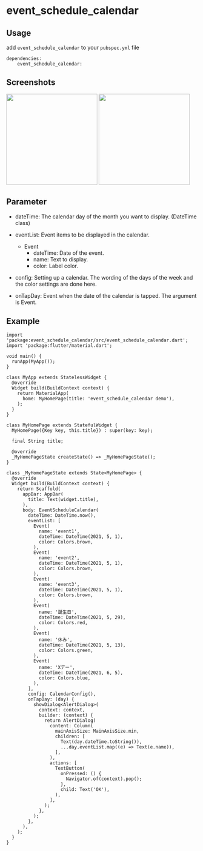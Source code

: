 # event_schedule_calendar

## Usage

add `event_schedule_calendar` to your `pubspec.yml` file

```
dependencies:
    event_schedule_calendar:
```

## Screenshots

<img width="240" src="https://user-images.githubusercontent.com/26102225/117555419-f9a8b480-b099-11eb-924b-fc5680c2e25c.png">

<img width="240" src="https://user-images.githubusercontent.com/26102225/117555448-307eca80-b09a-11eb-9bbe-a0d828f1cc96.png">

## Parameter

- dateTime: The calendar day of the month you want to display. (DateTime class)

- eventList: Event items to be displayed in the calendar.
  - Event
    - dateTime: Date of the event.
    - name: Text to display.
    - color: Label color.

- config: Setting up a calendar. The wording of the days of the week and the color settings are done here.

- onTapDay: Event when the date of the calendar is tapped. The argument is Event.

## Example

```
import 'package:event_schedule_calendar/src/event_schedule_calendar.dart';
import 'package:flutter/material.dart';

void main() {
  runApp(MyApp());
}

class MyApp extends StatelessWidget {
  @override
  Widget build(BuildContext context) {
    return MaterialApp(
      home: MyHomePage(title: 'event_schedule_calendar demo'),
    );
  }
}

class MyHomePage extends StatefulWidget {
  MyHomePage({Key key, this.title}) : super(key: key);

  final String title;

  @override
  _MyHomePageState createState() => _MyHomePageState();
}

class _MyHomePageState extends State<MyHomePage> {
  @override
  Widget build(BuildContext context) {
    return Scaffold(
      appBar: AppBar(
        title: Text(widget.title),
      ),
      body: EventScheduleCalendar(
        dateTime: DateTime.now(),
        eventList: [
          Event(
            name: 'event1',
            dateTime: DateTime(2021, 5, 1),
            color: Colors.brown,
          ),
          Event(
            name: 'event2',
            dateTime: DateTime(2021, 5, 1),
            color: Colors.brown,
          ),
          Event(
            name: 'event3',
            dateTime: DateTime(2021, 5, 1),
            color: Colors.brown,
          ),
          Event(
            name: '誕生日',
            dateTime: DateTime(2021, 5, 29),
            color: Colors.red,
          ),
          Event(
            name: '休み',
            dateTime: DateTime(2021, 5, 13),
            color: Colors.green,
          ),
          Event(
            name: 'Xデー',
            dateTime: DateTime(2021, 6, 5),
            color: Colors.blue,
          ),
        ],
        config: CalendarConfig(),
        onTapDay: (day) {
          showDialog<AlertDialog>(
            context: context,
            builder: (context) {
              return AlertDialog(
                content: Column(
                  mainAxisSize: MainAxisSize.min,
                  children: [
                    Text(day.dateTime.toString()),
                    ...day.eventList.map((e) => Text(e.name)),
                  ],
                ),
                actions: [
                  TextButton(
                    onPressed: () {
                      Navigator.of(context).pop();
                    },
                    child: Text('OK'),
                  ),
                ],
              );
            },
          );
        },
      ),
    );
  }
}
```

